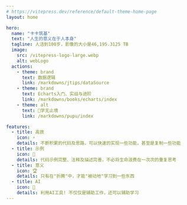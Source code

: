 ```yaml
---
# https://vitepress.dev/reference/default-theme-home-page
layout: home

hero:
  name: "卡卡筑基"
  text: "人生的意义在于人本身"
  tagline: 人活到100岁，影像的大小是46,195.3125 TB
  image: 
    src: /vitepress-logo-large.webp
    alt: webLogo
  actions:
    - theme: brand
      text: 数据逻辑
      link: /markdowns/jtips/dataSource
    - theme: brand
      text: Echarts入门、实战与进阶
      link: /markdowns/books/echarts/index
    - theme: alt
      text: 🚀学无止境
      link: /markdowns/pupu/index

features:
  - title: 高效
    icon: ⚡
    details: 不断积累的代码及思路，可以快速的实现一些功能，甚至是复制一些功能
  - title: 示例
    icon: 🎨
    details: 代码示例完整、注释及描述完善，不必将生命浪费在一次次的重复思考
  - title: 意义
    icon: 🏆
    details: 只有在"折腾"中，才能"被动地"学习到一些东西
  - title: AI
    icon: 🚀
    details: 利用AI工具! 不仅仅是辅助工作，还可以辅助学习
---
```


<script setup>
import Footer from './layout/Footer.vue'
</script>

<Footer />

<style>
:root {
  --vp-home-hero-name-color: transparent;
  --vp-home-hero-name-background: -webkit-linear-gradient(120deg, #bd34fe, #41d1ff);
  --vp-home-hero-image-background-image: linear-gradient(-45deg, #bd34fe 50%, #47caff 50%);
  --vp-home-hero-image-filter: blur(44px);
}
</style>